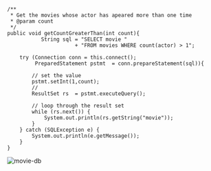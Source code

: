     /**
     * Get the movies whose actor has apeared more than one time
     * @param count 
     */
    public void getCountGreaterThan(int count){
               String sql = "SELECT movie "
                          + "FROM movies WHERE count(actor) > 1";
        
        try (Connection conn = this.connect();
             PreparedStatement pstmt  = conn.prepareStatement(sql)){
            
            // set the value
            pstmt.setInt(1,count);
            //
            ResultSet rs  = pstmt.executeQuery();
            
            // loop through the result set
            while (rs.next()) {
                System.out.println(rs.getString("movie"));
            }
        } catch (SQLException e) {
            System.out.println(e.getMessage());
        }
    }
![movie-db](https://user-images.githubusercontent.com/55314442/171023989-88d4d168-3675-4211-adfb-bd8ad139ca16.png)
